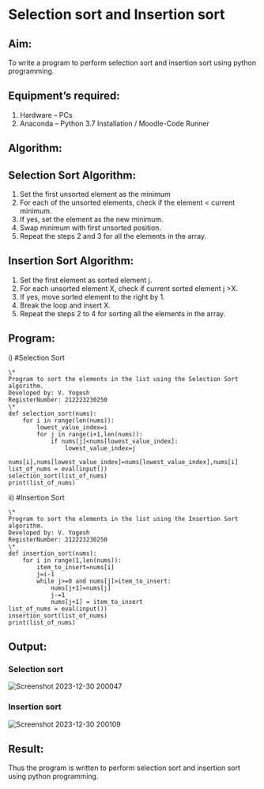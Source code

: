 # Selection sort and Insertion sort
## Aim:
To write a program to perform selection sort and insertion sort using python programming.
## Equipment’s required:
1.	Hardware – PCs
2.	Anaconda – Python 3.7 Installation / Moodle-Code Runner
## Algorithm:
## Selection Sort Algorithm:
1.	Set the first unsorted element as the minimum
2.	For each of the unsorted elements, check if the element < current minimum.
3.	If yes, set the element as the new minimum.
4.	Swap minimum with first unsorted position.
5.	Repeat the steps 2 and 3 for all the elements in the array.
## Insertion Sort Algorithm:
1.	Set the first element as sorted element j.
2.	For each unsorted element X, check if current sorted element j >X.
3.	If yes, move sorted element to the right by 1.
4.	Break the loop and insert X.
5.	Repeat the steps 2 to 4 for sorting all the elements in the array.
## Program:
i)	#Selection Sort
```
\*
Program to sort the elements in the list using the Selection Sort algorithm.
Developed by: V. Yogesh
RegisterNumber: 212223230250
\*
def selection_sort(nums):
    for i in range(len(nums)):
        lowest_value_index=i
        for j in range(i+1,len(nums)):
            if nums[j]<nums[lowest_value_index]:
                lowest_value_index=j
        nums[i],nums[lowest_value_index]=nums[lowest_value_index],nums[i]
list_of_nums = eval(input())
selection_sort(list_of_nums)
print(list_of_nums)

```
ii)	#Insertion Sort
```
\*
Program to sort the elements in the list using the Insertion Sort algorithm.
Developed by: V. Yogesh
RegisterNumber: 212223230250
\*
def insertion_sort(nums):
    for i in range(1,len(nums)):
        item_to_insert=nums[i]
        j=i-1
        while j>=0 and nums[j]>item_to_insert:
            nums[j+1]=nums[j]
            j-=1
            nums[j+1] = item_to_insert
list_of_nums = eval(input())
insertion_sort(list_of_nums)
print(list_of_nums)

```

## Output:
### Selection sort
![Screenshot 2023-12-30 200047](https://github.com/Yogesh-Yogi-1/Sorting-Algorithm/assets/148514598/ea54e845-c834-4ce1-abb6-ff8fb40b6ff6)
### Insertion sort
![Screenshot 2023-12-30 200109](https://github.com/Yogesh-Yogi-1/Sorting-Algorithm/assets/148514598/784f4a05-ff8a-452f-b5c7-25d281f1b48b)


## Result:
Thus the program is written to perform selection sort and insertion sort using python programming.

